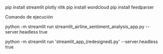 pip install streamlit plotly nltk
pip install wordcloud
pip install feedparser

Comando de ejecución 

python -m streamlit run streamlit_airline_sentiment_analysis_app.py --server.headless true



python -m streamlit run 'streamlit_app_(redesigned).py' --server.headless true